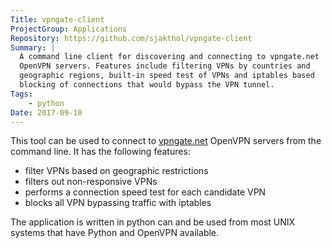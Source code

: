 ```yaml
---
Title: vpngate-client
ProjectGroup: Applications
Repository: https://github.com/sjakthol/vpngate-client
Summary: |
  A command line client for discovering and connecting to vpngate.net
  OpenVPN servers. Features include filtering VPNs by countries and
  geographic regions, built-in speed test of VPNs and iptables based
  blocking of connections that would bypass the VPN tunnel.
Tags:
    - python
Date: 2017-09-10
---
```


This tool can be used to connect to [vpngate.net](http://www.vpngate.net/en/)
OpenVPN servers from the command line. It has the following features:

* filter VPNs based on geographic restrictions
* filters out non-responsive VPNs
* performs a connection speed test for each candidate VPN
* blocks all VPN bypassing traffic with iptables

The application is written in python can and be used from most UNIX
systems that have Python and OpenVPN available.
